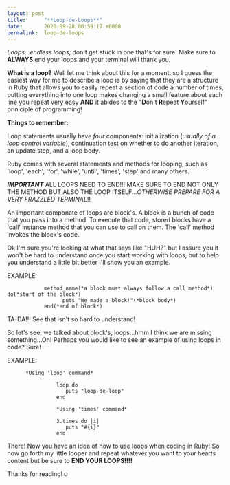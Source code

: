 ```yaml
---
layout: post
title:      "**Loop-de-Loops**"
date:       2020-09-28 00:59:17 +0000
permalink:  loop-de-loops
---
```



*Loops...endless loops*, don't get stuck in one that's for sure! Make sure to **ALWAYS** end your loops and your terminal will thank you. 

**What is a loop?** Well let me think about this for a moment, so I guess the easiest way for me to describe a loop is by saying that they are a structure in Ruby that allows you to easily repeat a section of code a number of times, putting everything into one loop makes changing a small feature about each line you repeat very easy **AND** it abides to the "**D**on't **R**epeat **Y**ourself" priniciple of programming!

**Things to remember:**

Loop statements usually have *four* components: initialization (*usually of a loop control variable*), continuation test on whether to do another iteration, an update step, and a loop body.

Ruby comes with several statements and methods for looping, such as 'loop', 'each', 'for', 'while', 'until', 'times', 'step' and many others. 

*****IMPORTANT*****
ALL LOOPS NEED TO END!!! MAKE SURE TO END NOT ONLY THE METHOD BUT ALSO THE LOOP ITSELF...*OTHERWISE PREPARE FOR A VERY FRAZZLED TERMINAL*!!

An important componate of loops are block's. A block is a bunch of code that you pass into a method. To execute that code, stored blocks have a 'call' instance method that you can use to call on them. The 'call' method invokes the block's code.

Ok I'm sure you're looking at what that says like "HUH?" but I assure you it won't be hard to understand once you start working with loops, but to help you understand a little bit better I'll show you an example. 

 EXAMPLE:
        
				method_name(*a block must always follow a call method*) do(*start of the block*)
				      puts "We made a block!"(*block body*)
				end(*end of block*)
				
TA-DA!!! See that isn't so hard to understand!


So let's see, we talked about block's, loops...hmm I think we are missing something...Oh! Perhaps you would like to see an example of using loops in code? Sure!

EXAMPLE:

          *Using 'loop' command*
					
					loop do
					   puts "loop-de-loop"
					end
					
					*Using 'times' command*
					
					3.times do |i|
					   puts "#{i}"
					end
					
					
					
There! Now you have an idea of how to use loops when coding in Ruby! So now go forth my little looper and repeat whatever you want to your hearts content but be sure to **END YOUR LOOPS!!!!**

Thanks for reading!☺️
